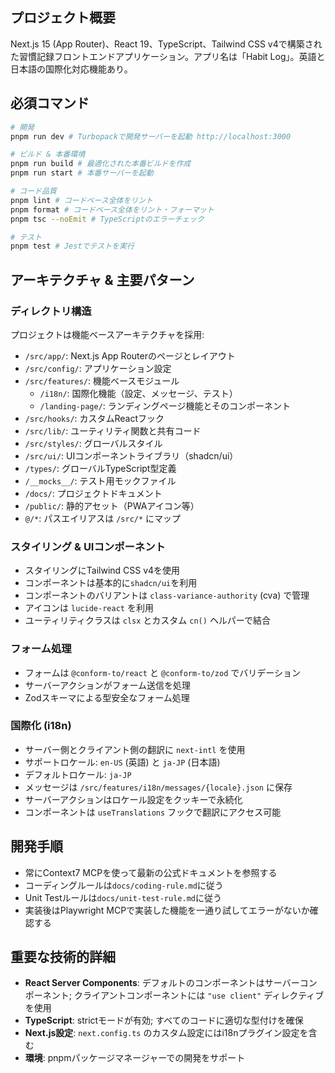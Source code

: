 ## プロジェクト概要
Next.js 15 (App Router)、React 19、TypeScript、Tailwind CSS v4で構築された習慣記録フロントエンドアプリケーション。アプリ名は「Habit Log」。英語と日本語の国際化対応機能あり。

## 必須コマンド
```bash
# 開発
pnpm run dev # Turbopackで開発サーバーを起動 http://localhost:3000

# ビルド & 本番環境
pnpm run build # 最適化された本番ビルドを作成
pnpm run start # 本番サーバーを起動

# コード品質
pnpm lint # コードベース全体をリント
pnpm format # コードベース全体をリント・フォーマット
pnpm tsc --noEmit # TypeScriptのエラーチェック

# テスト
pnpm test # Jestでテストを実行
```

## アーキテクチャ & 主要パターン

### ディレクトリ構造
プロジェクトは機能ベースアーキテクチャを採用:
- `/src/app/`: Next.js App Routerのページとレイアウト
- `/src/config/`: アプリケーション設定
- `/src/features/`: 機能ベースモジュール
  - `/i18n/`: 国際化機能（設定、メッセージ、テスト）
  - `/landing-page/`: ランディングページ機能とそのコンポーネント
- `/src/hooks/`: カスタムReactフック
- `/src/lib/`: ユーティリティ関数と共有コード
- `/src/styles/`: グローバルスタイル
- `/src/ui/`: UIコンポーネントライブラリ（shadcn/ui）
- `/types/`: グローバルTypeScript型定義
- `/__mocks__/`: テスト用モックファイル
- `/docs/`: プロジェクトドキュメント
- `/public/`: 静的アセット（PWAアイコン等）
- `@/*`: パスエイリアスは `/src/*` にマップ

### スタイリング & UIコンポーネント
- スタイリングにTailwind CSS v4を使用
- コンポーネントは基本的に`shadcn/ui`を利用
- コンポーネントのバリアントは `class-variance-authority` (cva) で管理
- アイコンは `lucide-react` を利用
- ユーティリティクラスは `clsx` とカスタム `cn()` ヘルパーで結合

### フォーム処理
- フォームは `@conform-to/react` と `@conform-to/zod` でバリデーション
- サーバーアクションがフォーム送信を処理
- Zodスキーマによる型安全なフォーム処理

### 国際化 (i18n)
- サーバー側とクライアント側の翻訳に `next-intl` を使用
- サポートロケール: `en-US` (英語) と `ja-JP` (日本語)
- デフォルトロケール: `ja-JP`
- メッセージは `/src/features/i18n/messages/{locale}.json` に保存
- サーバーアクションはロケール設定をクッキーで永続化
- コンポーネントは `useTranslations` フックで翻訳にアクセス可能

## 開発手順
- 常にContext7 MCPを使って最新の公式ドキュメントを参照する
- コーディングルールは`docs/coding-rule.md`に従う
- Unit Testルールは`docs/unit-test-rule.md`に従う
- 実装後はPlaywright MCPで実装した機能を一通り試してエラーがないか確認する

## 重要な技術的詳細
- **React Server Components**: デフォルトのコンポーネントはサーバーコンポーネント; クライアントコンポーネントには `"use client"` ディレクティブを使用
- **TypeScript**: strictモードが有効; すべてのコードに適切な型付けを確保
- **Next.js設定**: `next.config.ts` のカスタム設定にはi18nプラグイン設定を含む
- **環境**: pnpmパッケージマネージャーでの開発をサポート